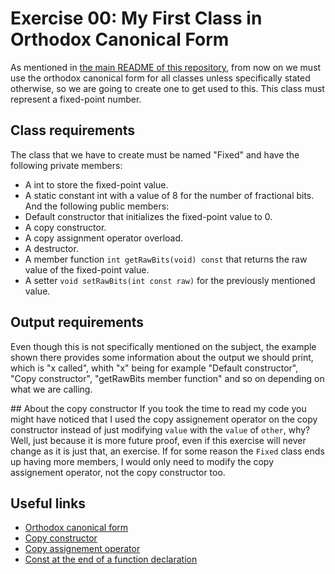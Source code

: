 # Exercise 00: My First Class in Orthodox Canonical Form
As mentioned in [the main README of this repository](https://github.com/xDec0de/42CPP/blob/main/README.md), from now on we must use the orthodox canonical form for all classes unless specifically stated otherwise, so we are going to create one to get used to this. This class must represent a fixed-point number.

## Class requirements
The class that we have to create must be named "Fixed" and have the following private members:
-   A int to store the fixed-point value.
-   A static constant int with a value of 8 for the number of fractional bits.
And the following public members:
-   Default constructor that initializes the fixed-point value to 0.
-   A copy constructor.
-   A copy assignment operator overload.
-   A destructor.
-   A member function `int getRawBits(void) const` that returns the raw value of the fixed-point value.
-   A setter `void setRawBits(int const raw)` for the previously mentioned value.

## Output requirements
Even though this is not specifically mentioned on the subject, the example shown there provides some information about the output we should print, which is "x called", whith "x" being for example "Default constructor", "Copy constructor", "getRawBits member function" and so on depending on what we are calling.

## About the copy constructor
If you took the time to read my code you might have noticed that I used the copy assignement operator on the copy constructor instead of just modifying `value` with the `value` of `other`, why? Well, just because it is more future proof, even if this exercise will never change as it is just that, an exercise. If for some reason the `Fixed` class ends up having more members, I would only need to modify the copy assignement operator, not the copy constructor too.

## Useful links
-   [Orthodox canonical form](https://www.francescmm.com/orthodox-canonical-class-form/)
-   [Copy constructor](https://en.cppreference.com/w/cpp/language/copy_constructor)
-   [Copy assignement operator](https://en.cppreference.com/w/cpp/language/copy_assignment)
-   [Const at the end of a function declaration](https://stackoverflow.com/questions/3141087/what-is-meant-with-const-at-end-of-function-declaration)
